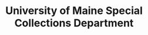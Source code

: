 ---
layout: repo
title: "University of Maine Special Collections Department"
id: 3080
permalink: repos/3080/
---
